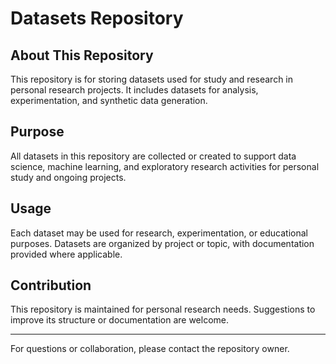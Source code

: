 # Datasets Repository

## About This Repository
This repository is for storing datasets used for study and research in personal research projects. It includes datasets for analysis, experimentation, and synthetic data generation.

## Purpose
All datasets in this repository are collected or created to support data science, machine learning, and exploratory research activities for personal study and ongoing projects.

## Usage
Each dataset may be used for research, experimentation, or educational purposes. Datasets are organized by project or topic, with documentation provided where applicable.

## Contribution
This repository is maintained for personal research needs. Suggestions to improve its structure or documentation are welcome.

---

For questions or collaboration, please contact the repository owner.
